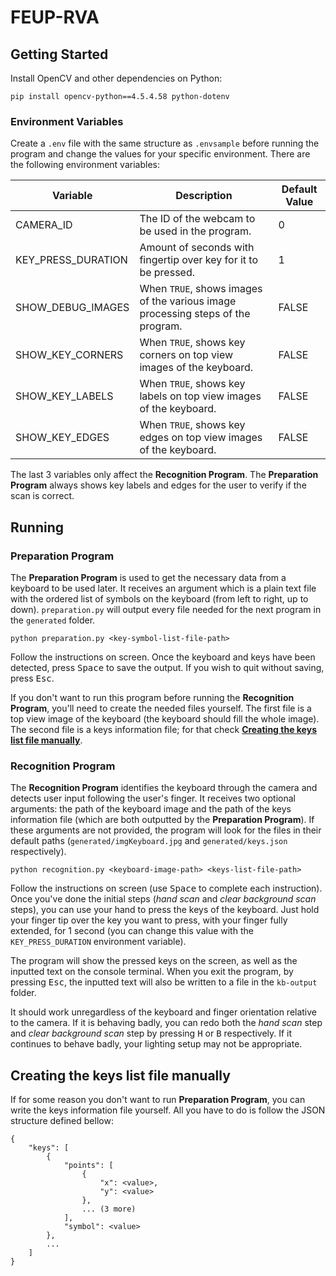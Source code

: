 # FEUP-RVA
## Getting Started
Install OpenCV and other dependencies on Python:

```
pip install opencv-python==4.5.4.58 python-dotenv
```

### Environment Variables

Create a `.env` file with the same structure as `.envsample` before running the program and change the values for your specific environment. There are the following environment variables:

| **Variable**       | **Description**                                                                 | **Default Value** |
|--------------------|---------------------------------------------------------------------------------|-------------------|
| CAMERA_ID          | The ID of the webcam to be used in the program.                                 | 0                 |
| KEY_PRESS_DURATION | Amount of seconds with fingertip over key for it to be pressed.                 | 1                 |
| SHOW_DEBUG_IMAGES  | When `TRUE`, shows images of the various image processing steps of the program. | FALSE             |
| SHOW_KEY_CORNERS   | When `TRUE`, shows key corners on top view images of the keyboard.              | FALSE             |
| SHOW_KEY_LABELS    | When `TRUE`, shows key labels on top view images of the keyboard.               | FALSE             |
| SHOW_KEY_EDGES     | When `TRUE`, shows key edges on top view images of the keyboard.                | FALSE             |

The last 3 variables only affect the **Recognition Program**. The **Preparation Program** always shows key labels and edges for the user to verify if the scan is correct.

## Running

### Preparation Program

The **Preparation Program** is used to get the necessary data from a keyboard to be used later. It receives an argument which is a plain text file with the ordered list of symbols on the keyboard (from left to right, up to down). `preparation.py` will output every file needed for the next program in the `generated` folder. 

```
python preparation.py <key-symbol-list-file-path>
```

Follow the instructions on screen. Once the keyboard and keys have been detected, press <kbd>Space</kbd> to save the output. If you wish to quit without saving, press <kbd>Esc</kbd>.

If you don't want to run this program before running the **Recognition Program**, you'll need to create the needed files yourself. The first file is a top view image of the keyboard (the keyboard should fill the whole image). The second file is a keys information file; for that check [**Creating the keys list file manually**](#Creating-the-keys-list-file-manually).

### Recognition Program

The **Recognition Program** identifies the keyboard through the camera and detects user input following the user's finger. It receives two optional arguments: the path of the keyboard image and the path of the keys information file (which are both outputted by the **Preparation Program**). If these arguments are not provided, the program will look for the files in their default paths (`generated/imgKeyboard.jpg` and `generated/keys.json` respectively).

```
python recognition.py <keyboard-image-path> <keys-list-file-path>
```

Follow the instructions on screen (use <kbd>Space</kbd> to complete each instruction). Once you've done the initial steps (*hand scan* and *clear background scan* steps), you can use your hand to press the keys of the keyboard. Just hold your finger tip over the key you want to press, with your finger fully extended, for 1 second (you can change this value with the `KEY_PRESS_DURATION` environment variable).

The program will show the pressed keys on the screen, as well as the inputted text on the console terminal. When you exit the program, by pressing <kbd>Esc</kbd>, the inputted text will also be written to a file in the `kb-output` folder. 

It should work unregardless of the keyboard and finger orientation relative to the camera. If it is behaving badly, you can redo both the *hand scan* step and *clear background scan* step by pressing <kbd>H</kbd> or <kbd>B</kbd> respectively. If it continues to behave badly, your lighting setup may not be appropriate.

## Creating the keys list file manually

If for some reason you don't want to run **Preparation Program**, you can write the keys information file yourself. All you have to do is follow the JSON structure defined bellow:
```
{
    "keys": [
        {
            "points": [
                {
                    "x": <value>,
                    "y": <value>
                },
                ... (3 more)
            ],
            "symbol": <value>
        },
        ...
    ]
}
```
